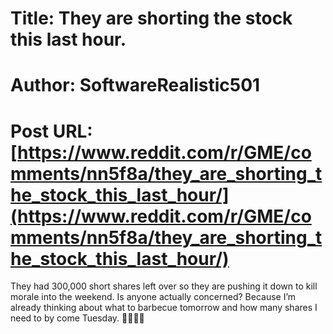 # Title: They are shorting the stock this last hour.
# Author: SoftwareRealistic501
# Post URL: [https://www.reddit.com/r/GME/comments/nn5f8a/they_are_shorting_the_stock_this_last_hour/](https://www.reddit.com/r/GME/comments/nn5f8a/they_are_shorting_the_stock_this_last_hour/)


They had 300,000 short shares left over so they are pushing it down to kill morale into the weekend. Is anyone actually concerned? Because I’m already thinking about what to barbecue tomorrow and how many shares I need to by come Tuesday. 🙌💎🦍😎